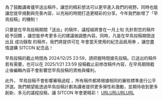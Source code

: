 為了鼓勵講者儘早送出稿件，讓您的精彩想法可以更早進入我們的視野。同時也能讓您提早規劃與完善內容，以充裕的時間打造更精彩的分享。今年我們新增了「早鳥投稿」的機制！

只要是在早鳥投稿期間「送出」的稿件，議程組將會在一月上旬 先針對您的稿件給予回饋 ，讓您能參考更多元的建議做調整內容。同時，凡是在早鳥投稿期間送出且 成功錄取 的稿件，我們將提供可在 年會當天使用的紀念品抵用券 ，讓您盡情選購 SITCON 紀念品！

早鳥投稿的截止時間為 2024/12/25 23:59，請把握時間搶先投稿。已送出的稿件若有需要，也可以在 2025/1/21 23:59 投稿截止前修改稿件內容，在早鳥期限截止後編輯內容不會影響您早鳥投稿的資格與權利。

此外， 早鳥投稿不會影響審稿過程 ，所有稿件都將根據相同的審核標準進行公平評選。我們期望能透過早鳥投稿計劃為講者提供更多彈性和激勵，並期待收到更多創新、多元的議程投稿，讓 SITCON 年會更精彩！
[URLURLURLURL](https://sitcon.org/)